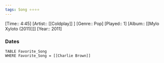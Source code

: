 ```yaml
---
tags: Song ⭐⭐⭐⭐ 
---
```

[Time:: 4:45]
[Artist:: [[Coldplay]] ]
[Genre:: Pop]
[Played:: 1]
[Album:: [[Mylo Xyloto (2011)]]]
[Year:: 2011]
### Dates
````dataview
TABLE Favorite_Song
WHERE Favorite_Song = [[Charlie Brown]]
````